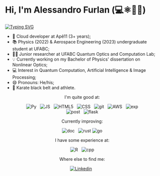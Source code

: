 # Hi, I'm Alessandro Furlan (💻⚛️🚀🥋)

[![Typing SVG](https://readme-typing-svg.herokuapp.com?lines=Cloud+developer+at+Ap%C3%AA11;Physics+undergrad;Aerospace+Engineering+undergrad;Quantum+Optics+Junior+researcher)](https://git.io/typing-svg)

- 💼 Cloud developer at Apê11 (3+ years);
- 📚 Physics (2022) & Aerospace Engineering (2023) undergraduate student at UFABC;
- 🧑‍🔬 Junior researcher at UFABC Quantum Optics and Computation Lab;
- 💡 Currently working on my Bachelor of Physics' dissertation on Nonlinear Optics;
- 💻 Interest in Quantum Computation, Artificial Intelligence & Image Processing;
- 😄 Pronouns: He/his;
- 🥋 Karate black belt and athlete.

<!-- ## 🔧 Technologies -->


<div align="center">

I'm quite good at:
    
    
![Py](https://img.shields.io/badge/Python-14354C?style=for-the-badge&logo=python&logoColor=white)
&nbsp;
![JS](https://img.shields.io/badge/JavaScript-F7DF1E?style=for-the-badge&logo=javascript&logoColor=black)
&nbsp;
![HTML5](https://img.shields.io/badge/HTML5-E34F26?style=for-the-badge&logo=html5&logoColor=white)
&nbsp;
![CSS](https://img.shields.io/badge/CSS3-1572B6?style=for-the-badge&logo=css3&logoColor=white)
&nbsp;
![git](https://img.shields.io/badge/Git-E34F26?style=for-the-badge&logo=git&logoColor=white)
&nbsp;
![AWS](https://img.shields.io/badge/Amazon_AWS-232F3E?style=for-the-badge&logo=amazon-aws&logoColor=white)
&nbsp;
![exp](https://img.shields.io/badge/Express.js-404D59?style=for-the-badge)    
&nbsp;
![post](https://img.shields.io/badge/PostgreSQL-316192?style=for-the-badge&logo=postgresql&logoColor=white)
&nbsp;
![flask](https://img.shields.io/badge/Flask-000000?style=for-the-badge&logo=flask&logoColor=white)
&nbsp;
    
Currently improving:


![doc](https://img.shields.io/badge/Docker-2496ED?style=for-the-badge&logo=docker&logoColor=white)
&nbsp;
![rust](https://img.shields.io/badge/Rust-000000?style=for-the-badge&logo=rust&logoColor=white)
![go](https://img.shields.io/badge/Go-00ADD8?style=for-the-badge&logo=go&logoColor=white)
    
I have some experience at:
    
![R](https://img.shields.io/badge/R-276DC3?style=for-the-badge&logo=r&logoColor=white)
&nbsp;
![cpp](https://img.shields.io/badge/C%2B%2B-00599C?style=for-the-badge&logo=c%2B%2B&logoColor=white)

    
    
</div>
<div align="center">
    Where else to find me:
    
  [![Linkedin](https://img.shields.io/badge/LinkedIn-0077B5?style=for-the-badge&logo=linkedin&logoColor=white)](https://www.linkedin.com/in/alessandro-credidio-furlan/)
&nbsp;
    
</div>
